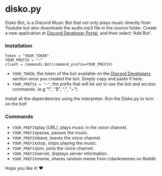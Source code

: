 # disko.py

Disko Bot, is a Discord Music Bot that not only plays music directly from Youtube but also downloads the audio.mp3 file in the source folder.
Create a new application at [Discord Developer Portal](https://discord.com/developers/applications), and then select 'Add Bot'.

### Installation

```
Token = "YOUR_TOKEN"
YOUR_PREFIX = "~"
client = commands.Bot(command_prefix=YOUR_PREFIX)
```

- `YOUR_TOKEN`, the token of the bot available on the [Discord Developers](https://discord.com/developers/applications) section once you created the bot. Simply copy and paste it here.
- `YOUR_PREFIX = "~"`, the prefix that will be set to use the bot and access commands. (e.g "!", "$", ".", "~")

Install all the dependencies using the interpreter. Run the Disko.py to turn on the bot!

### Commands

- `YOUR_PREFIX`play [URL], plays music in the voice channel.
- `YOUR_PREFIX`pause, pauses the music. 
- `YOUR_PREFIX`leave, leaves the voice channel.
- `YOUR_PREFIX`stop, stops playing the music.
- `YOUR_PREFIX`join, joins the voice channel.
- `YOUR_PREFIX`server, displays server information.
- `YOUR_PREFIX`meme, shares random meme from r/dankmemes on Reddit.

Hope you like it! ❤️
